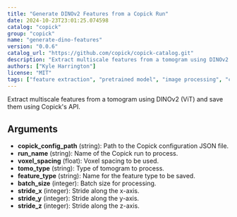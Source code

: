 ```yaml
---
title: "Generate DINOv2 Features from a Copick Run"
date: 2024-10-23T23:01:25.074598
catalog: "copick"
group: "copick"
name: "generate-dino-features"
version: "0.0.6"
catalog_url: "https://github.com/copick/copick-catalog.git"
description: "Extract multiscale features from a tomogram using DINOv2 (ViT) and save them using Copick's API."
authors: ["Kyle Harrington"]
license: "MIT"
tags: ["feature extraction", "pretrained model", "image processing", "cryoet", "tomogram"]
---
```


Extract multiscale features from a tomogram using DINOv2 (ViT) and save them using Copick's API.

## Arguments

- **copick_config_path** (string): Path to the Copick configuration JSON file.
- **run_name** (string): Name of the Copick run to process.
- **voxel_spacing** (float): Voxel spacing to be used.
- **tomo_type** (string): Type of tomogram to process.
- **feature_type** (string): Name for the feature type to be saved.
- **batch_size** (integer): Batch size for processing.
- **stride_x** (integer): Stride along the x-axis.
- **stride_y** (integer): Stride along the y-axis.
- **stride_z** (integer): Stride along the z-axis.


